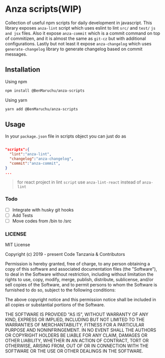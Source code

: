 # Anza scripts(WIP)

Collection of useful npm scripts for daily development in javascript. This library exposes `anza-lint` script which uses eslint to lint `src/` and `test/` `js and jsx` files. Also it expose `anza-commit` which is a commit command on top of commitizen, and it is almost the same as `git-cz` but with additional
configurations. Lastly but not least it expose `anza-changelog` which uses `generate-changelog` library to generate changelog based on commit messages.

## Installation

Using npm

```sh
npm install @BenMaruchu/anza-scripts
```

Using yarn

```sh
yarn add @BenMaruchu/anza-scripts
```

## Usage

In your `package.json` file in scripts object you can just do as

```json

"scripts":{
  "lint":"anza-lint",
  "changelog":"anza-changelog",
  "commit":"anza-commit",
}
...
```

> for react project in lint `script` use `anza-lint-react` instead of `anza-lint`

### Todo

- [ ] Integrate with husky git hooks
- [ ] Add Tests
- [ ] Move codes from /bin to /src

### LICENSE

MIT License

Copyright (c) 2019 - present Code Tanzania & Contributors

Permission is hereby granted, free of charge, to any person obtaining a copy of this software and associated documentation files (the "Software"), to deal in the Software without restriction, including without limitation the rights to use, copy, modify, merge, publish, distribute, sublicense, and/or sell copies of the Software, and to permit persons to whom the Software is furnished to do so, subject to the following conditions:

The above copyright notice and this permission notice shall be included in all copies or substantial portions of the Software.

THE SOFTWARE IS PROVIDED "AS IS", WITHOUT WARRANTY OF ANY KIND, EXPRESS OR IMPLIED, INCLUDING BUT NOT LIMITED TO THE WARRANTIES OF MERCHANTABILITY, FITNESS FOR A PARTICULAR PURPOSE AND NONINFRINGEMENT. IN NO EVENT SHALL THE AUTHORS OR COPYRIGHT HOLDERS BE LIABLE FOR ANY CLAIM, DAMAGES OR OTHER LIABILITY, WHETHER IN AN ACTION OF CONTRACT, TORT OR OTHERWISE, ARISING FROM, OUT OF OR IN CONNECTION WITH THE SOFTWARE OR THE USE OR OTHER DEALINGS IN THE SOFTWARE.
